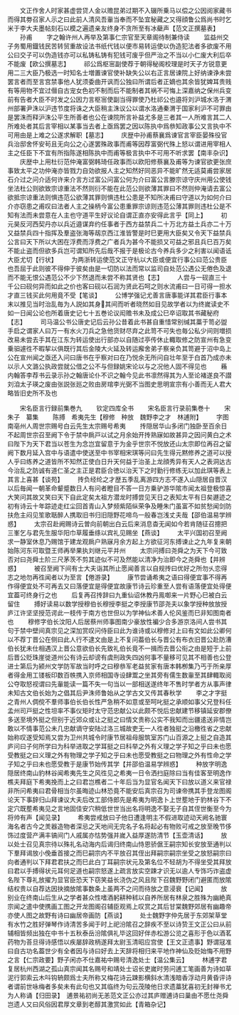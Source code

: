 <!-- { "loadSidebar": true } -->
　　文正作舍人时家甚虚尝贷人金以赡昆弟过期不入辍所乗马以偿之公因阅家藏书而得其劵召家人示之曰此前人清风吾軰当奉而不坠宜秘藏之又得顔鲁公爲尚书时乞米于李大夫墨帖刻石以模之遍遗亲友终身不贪所至有冰蘗声【范文正撰墓表】
　　孙甫
　　字之翰许州人再举及第事仁宗官至天章阁待制兼侍读
　　监益州交子务蜀用鐡钱民苦转贸重故设法书纸代钱以便市易转运使以伪造犯法者多欲废不用公曰交子可以伪造钱亦可以私铸私铸有犯钱可废乎但严治之不当以小仁废大利后卒不能废【欧公撰墓志】
　　祁公爲枢宻副使荐于朝得秘阁校理是时天子方锐意更用二三大臣乃极选一时知名士増置谏官使补缺失公以右正言居谏院上好纳谏诤未尝罢言者而至言宫禁事他人犹须委曲开讽而公独曰所谓后者正嫡也其余皆犹婢耳贵贱有等用物不宜过僣自古宠女色初不制而后不能制者其祸不可悔上深嘉纳之保州兵变前有告者大臣不时发之公因力言枢宻使副当得罪使乃杜祁公也邉将刘沪城水洛于渭州部署尹洙以沪违节度将诛之大臣稍主洙议公以谓水洛通秦渭于国家利沪不可罪由是罢洙而释沪洙公平生所善者也公在谏院所言补益尤多是三者其一人所难言其二人所难处者其后言宰相以某事当去者上亟爲罢之因以陈执中爲叅知政事公又言执中不可用由是上难之公遂求解职【墓志】
　　庆歴中孙甫蔡襄爲谏官言宰臣晏殊役官兵治邸舍怀安茍且无向公之心遂罢殊政事而甫等因荐富弼代殊上怒以谓进用宰相人主之任臣下不宜有所指陈遂相陈执中而甫等极言执中不可用不听求罢【南丰杂识】
　　庆歴中上用杜衍范仲淹富弼韩琦任政事而以欧阳修蔡襄及甫等为谏官欲更张庶事致太平之功仲淹亦皆戮力自効欲报人主之知然好同恶异不能旷然无适莫甫尝家居石介过之问介适何许来介言方过富公问富公何为介曰富公言滕宗谅守庆州用公使钱坐法杜公则欲致宗谅重法不然则衍不能在此范公则欲薄其罪曰不然则仲淹请去富公欲抵宗谅重法则惧违范公欲薄其罪则惧违杜公患是不知所决甫曰守道以为如何介曰介亦窃患之甫叹曰法者人主之操柄今富公患重罪宗谅则违范公薄其罪则违杜公是不知有法而未尝意在人主也守道平生好议论自谓正直亦安得此言乎【同上】
　　初元昊反河西契丹亦以兵近邉谋弃约任事者于西方益禁兵二十万北方益土兵亦二十万又益禁兵四十指挥及羣盗张海等刼京西江淮皆警是时巳更用大臣矣又令天下益禁兵公言曰天下所以大困在浮费而浮费之广者兵为甚今不能损又可益之邪且兵巳百万矣不能止盗而但欲多兵岂可谓知所先后哉不报于是极论古今养兵多少之利害以闻语诋大臣尤切【行状】
　　为两浙转运使范文正守杭以大臣或便宜行事公曰范公贵臣也吾屈于此则彼不得伸于彼矣由是一切防以法而常以监司自处范公遇公无倦色及退而不能无恨公遇范公不少下然退而未尝不称其贤也【志】
　　人尝与一砚直三十千公曰砚何异而如此之价也客曰砚以石润为贤此石呵之则水流甫曰一日可得一担水才直三钱买此何用竟不受【笔谈】
　　公博学强记尤善言唐事能详其君臣行事本末以推见当时治乱毎为人説如其身其间而听者晓然如目见故学者以为终嵗读史不如一日闻公论也所着唐史记七十五巻论议闳赡书未及成公巳卒诏取其书藏秘府【志】
　　司马温公书公唐史记后云孙公昔着此书甚自重惜常别缄其藁于笥必盥手启之谓家人曰万一有水火刀兵之急他货财尽弃之此笥不可失也毎公私少间则増损改易未尝去手其在江东为转运使出行部亦以自随过亭传休止輙取修之防宣州有急变乗驲遽徃不暇挈以俱既行其后金陵大火延及转运廨舍弟子察亲负其笥避于沼中岛上公在宣州闻之亟还入问曰唐书在乎察对曰在乃悦余无所问自壮年至于白首乃成亦未以示人文潞公执政尝就公借之公不与但録姚宋论以与之况他人固不得见也
　　蘓内翰答李荐书云录示孙之翰唐论仆不识之翰今见此书凛然得其为人至论褚遂良不譛刘洎太子瑛之废由张説张廵之败由房琯李光弼不当图史思明宣宗有小善而无人君大略皆旧史所不及也


　　宋名臣言行録前集巻九
　　钦定四库全书
　　宋名臣言行录前集巻十
　　宋　朱子　纂集
　　陈搏　希夷先生【穆修　种放　魏野李之才　林逋附】
　　字图南亳州人周世宗赐号白云先生太宗赐号希夷
　　抟隠居华山多闭门独卧至百余日不起周世宗召至阙下令于禁中扄戸以试之月余始开抟熟寐如故甚异之因问黄白之术曰陛下为天下君当以苍生为念岂宜留意于为金乎世宗不悦放还山太宗即位再召之留阙下数月延入宫中与语遣中使送至中书宰相宋琪等问曰先生得元黙修养之道可以授人乎曰练养之道皆所不知然正使白日升天何益于治圣上龙顔秀异有天人之表洞达古今治乱之防诚有道仁圣之主正是君臣合徳以治天下之时勤行修练无以加此琪等表上其言上喜甚【谈苑】
　　抟负经纶之才歴五季乱离游四方志不遂入山隠居自晋汉以后毎闻一朝革命颦蹙数日人有问者瞪目不答一日方乗驴游华隂市闻太祖登极惊喜大笑问其故又笑曰天下自此定矣太祖方潜龙时搏尝见天日之表知太平有日矣遯迹之初有诗云十年踪迹走红尘回首青山入梦频紫陌纵荣争及睡朱门虽富不如贫愁闻剑防扶危主闷见笙歌聒醉人携取旧书归旧隠野花啼鸟一般春岂浅丈夫哉【邵伯温易学辨惑】
　　太宗召赴阙赐诗云曽向前朝出白云后来消息杳无闻如今若肯随征召摠把三峯乞与君先生服华阳巾草履垂绦以宾礼见赐坐【燕谈】
　　太平兴国初召至阙求一静室休息乃赐馆于建龙观扄户熟寐月余方起上方欲征河东搏谏止之九年复来朝始陈河东可取暨王师再举果执刘继元平并州
　　太宗问搏曰尧舜之为天下今可致否对曰尧舜土阶三尺茅茨不剪其迹似不可及然能以清净为治即今之尧舜也【并辨惑】
　　被召至阙下间有士大夫诣其所止愿闻善言以自规抟曰优好之所勿乆恋得志之地勿再徃闻者以为至言【倦游录】
　　康节尝诵希夷之语曰得便宜事不得再作得便宜处不可再去又曰落便宜是得便宜故康节诗云珍重至人尝有语落便宜处得便宜葢可终身行之也
　　后复再召抟辞曰九重仙诏休教丹鳯啣来一片野心巳被白云留住
　　搏好读易以数学授穆伯长穆授李挺之李授康节邵尧夫以象学授种放放授庐江许坚坚授范谔此一枝传于南方也世但以为学神仙术善人伦风鉴而巳非知图南者也
　　穆修字伯长汶阳人后居蔡州师事图南少豪放性褊少合多游京洛间人尝书其句于禁中壁间真宗见之深加赏叹问侍臣曰此为谁诗或以穆修对上曰有文如此公卿何以不荐丁晋公在侧曰此人行不逮文由是上不复问葢伯长与晋公有布衣旧晋公赴防漕伯长犹未仕相遇汉上晋公意欲伯长先致礼伯长竟不一揖而去晋公衔之由是短于上前后晋公贬珠崖徙道州公有诗云却谤有虞刑政失四凶何事不量移可见其不相善也公登进士第后为颍州文学防军故当时呼之曰穆叅军老益贫家有唐本韩栁集乃丐于所亲厚者得金用工镂板印数百帙携入京师相国寺设肆鬻之坐其旁有儒生数軰至其肆輙取阅公夺取怒视谓曰先軰能读一篇不失一句当以一部相送遂终年不售时学者方从事声律未知古文伯长始为之倡其后尹洙师鲁始从之学古文又传其春秋学
　　李之才字挺之青州人倜傥不羣师事伯长伯长性严急稍不如意或至呵叱挺之承顺如事父兄登科任孟州司戸挺之性坦率不事仪矩时太守范忠献公以此颇不悦后忠献建节移镇延安郡僚多送至境外挺之但别于近郊众或让之挺之曰情文贵称公实不我知而出疆逺送非情岂敢以不情事范公未几忠献谪守安陆过洛三城故吏无一人徃者独挺之沿檄徃省之忠献始称叹遂受知焉又尝为卫州共城令时康节居祖母服筑室苏门山百源之上挺之自造其庐问曰子何所学曰为科举进取之学耳挺之曰科举之外有义理之学子知之乎曰未也愿受教挺之曰义理之外有物理之学子知之乎曰未也愿受教挺之曰物理之外有性命之学子知之乎曰未也愿受教于是康节始传其学【并邵伯温易学辨惑】
　　种放字明逸隠居终南山豹林谷闻希夷先生之风徃见之希夷一日令洒扫庭除曰当有佳客至明逸作樵夫拜庭下希夷挽而上之曰君岂樵者二十年后当为显官名闻天下曰放以道义来官禄非所问希夷曰君骨相当尔虽晦迹山林恐竟不能安后真宗召为司谏帝携其手登龙图阁论天下事辞归山拜谏议大夫后改工部侍郎先是希夷为明逸卜上世塟地于豹林谷下不定穴既塟希夷见之言地固佳安穴稍低世世当出名将明逸不娶无子自其侄世衡至今为将帅有声【闻见录】
　　希夷尝戒放曰子他日遭逢明主不假进取迹动天阙名驰寰海名者古今之羙器造物者深忌之天地间无完名子名将起必有物败可戒之放至晚节侈饰过度营产满丰镐间门人戚属亦怙势强并嵗入益厚遂防清节【玉壶清话】
　　放以处士召见真宗待以殊礼名动海内后谒归终南山恃恩骄倨王嗣宗知长安放至通判以下羣拜谒放小俛垂首接之而巳嗣宗内不平放召其侄出拜嗣宗嗣宗坐受之放怒嗣宗曰向者通判以下拜君君扶之而巳此白丁耳嗣宗状元及第名位不轻胡为不得坐受其拜放曰君以手搏得状元耳何足道也嗣宗怒遂上疏言放实空踈才识无以逾人专饰巧诈盗虚名陛下尊礼放擢为显官臣恐天下窃笑益长浇伪之风且陛下召魏野野闭门避匿而放隂结权贵以自荐达因抉摘放隂事数条上虽两不之问而待放之意浸衰【记闻】
　　放别业在终南山后生从之学者甚众性嗜酒躬耕种秫以自养所居有林泉之胜殊为幽絶真宗闻之遣中使携画工图之开龙图阁召辅臣观焉上叹赏之其后甘棠魏野郊居有幽趣帝亦使人图之故野有诗曰幽居帝画防【燕谈】
　　处士魏野字仲先居于东郊架草堂有水竹之胜好弹琴作诗清苦多闻于时上祀汾隂召之辞疾不至以诗贽王文正公曰从前辅相皆频出独在中书十五秋泰岳汾隂俱礼毕这回好伴赤松游公览之喜形于色以酒茗药物为荅旦得诗感悟以疾屡辞政柄遂拜太尉玉清昭应宫使【王文正遗事】野谓冦准曰自古功名葢世少有全者因与诗曰好去上天辞将相归来平地作神仙及贬始悔不用野之言【仁宗政要】野子闲亦不仕嘉祐中赐号清逸处士【温公集云】
　　林逋字君复居杭州西湖之孤山真宗闻其名赐号和靖处士诏长吏嵗时劳问逋工笔画善为诗如草泥行郭索云木呌钩辀颇爲士夫所称又梅花诗云踈影横斜水清浅暗香浮动月黄昏评诗者谓前世咏梅者多矣未有此句也又其临终为句云茂陵他日求遗藁犹喜初无封禅书尤为人称诵【归田录】　逋景祐初尚无恙范文正公亦过其庐赠逋诗曰巢由不愿仕尧舜岂遗人又曰风俗因君厚文章到老醇其激赏如此【青箱杂记】
